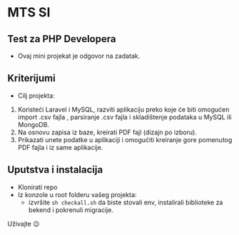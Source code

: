 # MTS SI
## Test za PHP Developera

* Ovaj mini projekat je odgovor na zadatak.

## Kriterijumi
* Cilj projekta:
1.  Koristeći Laravel i MySQL, razviti aplikaciju preko koje će biti omogućen import .csv fajla
, parsiranje .csv fajla i skladištenje podataka u MySQL ili MongoDB.
2. Na osnovu zapisa iz baze, kreirati PDF fajl (dizajn po izboru).
3. Prikazati unete podatke u aplikaciji i omogućiti kreiranje gore pomenutog PDF fajla i iz  same aplikacije.

## Uputstva i instalacija

* Klonirati repo
* Iz konzole u root folderu vašeg projekta:
    *  izvršite `sh checkall.sh` da biste stovali env, instalirali biblioteke za bekend i pokrenuli migracije.

Uživajte 😉

